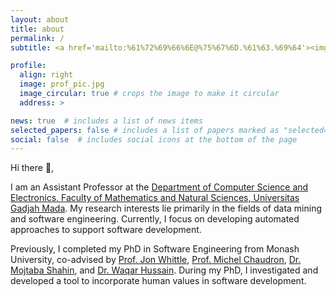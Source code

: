```yaml
---
layout: about
title: about
permalink: /
subtitle: <a href='mailto:%61%72%69%66%6E@%75%67%6D.%61%63.%69%64'><img height="38" src="assets/img/email-square-svgrepo-com.svg" /></a>  <a href="https://scholar.google.co.id/citations?user=LRNOs_AAAAAJ&hl=en"><img height="32" src="assets/img/google-scholar-svgrepo-com.svg" /></i></a>  <a href="https://www.linkedin.com/in/arifnurwidyantoro"><img height="43" src="assets/img/linkedin-svgrepo-com.svg" /></a> <a href="https://github.com/arifn"><img height="33" src="assets/img/github-svgrepo-com.svg" /></a>

profile:
  align: right
  image: prof_pic.jpg
  image_circular: true # crops the image to make it circular
  address: >

news: true  # includes a list of news items
selected_papers: false # includes a list of papers marked as "selected={true}"
social: false  # includes social icons at the bottom of the page
---
```


Hi there :wave:,

I am an Assistant Professor at the [Department of Computer Science and Electronics, Faculty of Mathematics and Natural Sciences, Universitas Gadjah Mada](https://dcse.fmipa.ugm.ac.id/site/en/welcome/). My research interests lie primarily in the fields of data mining and software engineering. Currently, I focus on developing automated approaches to support software development.

Previously, I completed my PhD in Software Engineering from Monash University, co-advised by [Prof. Jon Whittle](https://scholar.google.com/citations?user=igMJAZwAAAAJ&hl=en), [Prof. Michel Chaudron](https://scholar.google.com/citations?user=Y_0xou4AAAAJ&hl=en), [Dr. Mojtaba Shahin](https://scholar.google.com/citations?hl=en&user=Aml0q7sAAAAJ), and [Dr. Waqar Hussain](https://scholar.google.com/citations?hl=en&user=i4hbSqoAAAAJ). During my PhD, I investigated and developed a tool to incorporate human values in software development.
